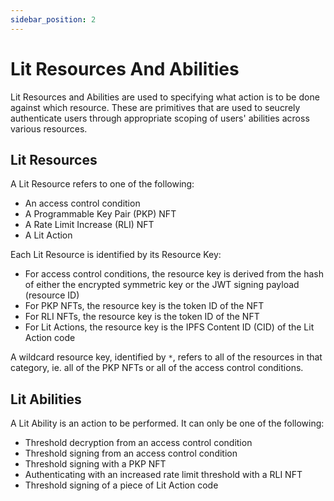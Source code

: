 ```yaml
---
sidebar_position: 2
---
```


# Lit Resources And Abilities

Lit Resources and Abilities are used to specifying what action is to be done against which resource. These are primitives that are used to seucrely authenticate users through appropriate scoping of users' abilities across various resources.

## Lit Resources

A Lit Resource refers to one of the following:

- An access control condition
- A Programmable Key Pair (PKP) NFT
- A Rate Limit Increase (RLI) NFT
- A Lit Action

Each Lit Resource is identified by its Resource Key:

- For access control conditions, the resource key is derived from the hash of either the encrypted symmetric key or the JWT signing payload (resource ID)
- For PKP NFTs, the resource key is the token ID of the NFT
- For RLI NFTs, the resource key is the token ID of the NFT
- For Lit Actions, the resource key is the IPFS Content ID (CID) of the Lit Action code

A wildcard resource key, identified by `*`, refers to all of the resources in that category, ie. all of the PKP NFTs or all of the access control conditions.

## Lit Abilities

A Lit Ability is an action to be performed. It can only be one of the following:

- Threshold decryption from an access control condition
- Threshold signing from an access control condition
- Threshold signing with a PKP NFT
- Authenticating with an increased rate limit threshold with a RLI NFT
- Threshold signing of a piece of Lit Action code
